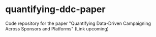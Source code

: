# quantifying-ddc-paper
Code repository for the paper "Quantifying Data-Driven Campaigning Across Sponsors and Platforms" (Link upcoming)
